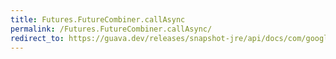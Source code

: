 ```yaml
---
title: Futures.FutureCombiner.callAsync
permalink: /Futures.FutureCombiner.callAsync/
redirect_to: https://guava.dev/releases/snapshot-jre/api/docs/com/google/common/util/concurrent/Futures.FutureCombiner.html#callAsync-com.google.common.util.concurrent.AsyncCallable-java.util.concurrent.Executor-
---
```

